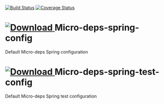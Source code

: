 [![Build Status](https://travis-ci.org/4finance/micro-deps-spring-config.svg?branch=master)](https://travis-ci.org/4finance/micro-deps-spring-config) 
[![Coverage Status](http://img.shields.io/coveralls/4finance/micro-deps-spring-config/master.svg)](https://coveralls.io/r/4finance/micro-deps-spring-config)

[ ![Download](https://api.bintray.com/packages/4finance/micro-deps/micro-deps-spring-config/images/download.png) ](https://bintray.com/4finance/micro-deps/micro-deps-spring-config/_latestVersion) 
Micro-deps-spring-config
=================

Default Micro-deps Spring configuration

[ ![Download](https://api.bintray.com/packages/4finance/micro-deps/micro-deps-spring-test-config/images/download.png) ](https://bintray.com/4finance/micro-deps/micro-deps-spring-test-config/_latestVersion)
Micro-deps-spring-test-config
=================

Default Micro-deps Spring test configuration
